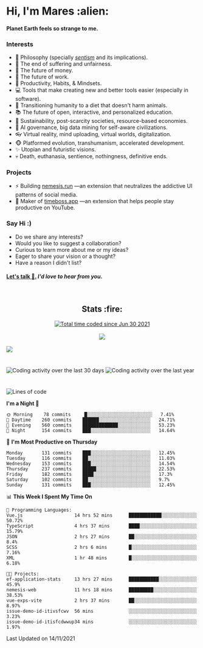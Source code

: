 <h1>Hi, I'm Mares :alien:</h1>

#### Planet Earth feels so strange to me.

### **Interests**

- 🌊 Philosophy (specially [_sentism_][sentismmedium] and its implications).
- 🎯 The end of suffering and unfairness.
- 💸 The future of money.
- 💼 The future of work.
- 🧠 Productivity, Habits, & Mindsets.
- 💻 Tools that make creating new and better tools easier (especially in software).
- 🥗 Transitioning humanity to a diet that doesn't harm animals.
- 📚 The future of open, interactive, and personalized education.
- 🌱 Sustainability, post-scarcity societies, resource-based economies.
- 🤖 AI governance, big data mining for self-aware civilizations.
- 👓 Virtual reality, mind uploading, virtual worlds, digitalization.
- 🐵 Platformed evolution, transhumanism, accelerated development.
- ✨ Utopian and futuristic visions.
- 💀 Death, euthanasia, sentience, nothingness, definitive ends.


### **Projects**

- ⚡ Building [nemesis.run](https://nemesis.run) —an extension that neutralizes the addictive UI patterns of social media.
- 💎 Maker of [timeboss.app](https://timeboss.app) —an extension that helps people stay productive on YouTube.


### **Say Hi :)**

- Do we share any interests?
- Would you like to suggest a collaboration?
- Curious to learn more about me or my ideas?
- Eager to share your vision or a thought?
- Have a reason I didn't list?

#### [Let's talk :wave:.](mailto:mareszhar@gmail.com) _I'd love to hear from you_.

[sentismmedium]: https://medium.com/@mareszhar/born-a-prisoner-a-reflection-about-life-its-struggles-and-a-plan-to-escape-d8566ce9b026

<br>

<h2 align="center">Stats :fire:</h2>

<div align="center">
  <a href="https://wakatime.com/@cfdc0e0d-4860-4b62-9ff0-cb659185525e">
    <img src="https://wakatime.com/badge/user/cfdc0e0d-4860-4b62-9ff0-cb659185525e.svg" alt="Total time coded since Jun 30 2021" />
  </a>
</div>

<br>

<div align="center">
  <img src="https://github-readme-streak-stats.herokuapp.com?user=mareszhar&theme=black-ice&hide_border=true&stroke=FFFFFF15&ring=DF8FFE&fire=DF8FFE&currStreakLabel=DF8FFE&background=1A232A&currStreakNum=86FFAB">
</div>

<!-- Add or remove this: &dates=B1AAB3FF at the end of the streak stats URL if they get bugged and aren't updating -->

<br>

<img src="https://activity-graph.herokuapp.com/graph?username=mareszhar&theme=nord&bg_color=00000000&color=979797&line=DF8FFE&point=00000000&area=true&hide_border=true">

<br>

<h1></h1>

<img src="https://wakatime.com/share/@mares/5df0ff02-9c79-41b4-b540-51dc9c65a57b.svg" alt="Coding activity over the last 30 days" />
<img src="https://wakatime.com/share/@mares/ea89ba71-f374-40af-930c-e0655909fe37.svg" alt="Coding activity over the last year" />

<h1></h1>

<!--START_SECTION:waka-->
![Lines of code](https://img.shields.io/badge/From%20Hello%20World%20I%27ve%20Written-253729%20lines%20of%20code-blue)

**I'm a Night 🦉** 

```text
🌞 Morning    78 commits     █░░░░░░░░░░░░░░░░░░░░░░░░   7.41% 
🌆 Daytime    260 commits    ██████░░░░░░░░░░░░░░░░░░░   24.71% 
🌃 Evening    560 commits    █████████████░░░░░░░░░░░░   53.23% 
🌙 Night      154 commits    ███░░░░░░░░░░░░░░░░░░░░░░   14.64%

```
📅 **I'm Most Productive on Thursday** 

```text
Monday       131 commits    ███░░░░░░░░░░░░░░░░░░░░░░   12.45% 
Tuesday      116 commits    ██░░░░░░░░░░░░░░░░░░░░░░░   11.03% 
Wednesday    153 commits    ███░░░░░░░░░░░░░░░░░░░░░░   14.54% 
Thursday     237 commits    █████░░░░░░░░░░░░░░░░░░░░   22.53% 
Friday       182 commits    ████░░░░░░░░░░░░░░░░░░░░░   17.3% 
Saturday     102 commits    ██░░░░░░░░░░░░░░░░░░░░░░░   9.7% 
Sunday       131 commits    ███░░░░░░░░░░░░░░░░░░░░░░   12.45%

```


📊 **This Week I Spent My Time On** 

```text
💬 Programming Languages: 
Vue.js                   14 hrs 52 mins      ████████████░░░░░░░░░░░░░   50.72% 
TypeScript               4 hrs 37 mins       ████░░░░░░░░░░░░░░░░░░░░░   15.79% 
JSON                     2 hrs 27 mins       ██░░░░░░░░░░░░░░░░░░░░░░░   8.4% 
SCSS                     2 hrs 6 mins        █░░░░░░░░░░░░░░░░░░░░░░░░   7.16% 
XML                      1 hr 48 mins        █░░░░░░░░░░░░░░░░░░░░░░░░   6.18%

🐱‍💻 Projects: 
ef-application-stats     13 hrs 27 mins      ███████████░░░░░░░░░░░░░░   45.9% 
nemesis-web              11 hrs 18 mins      █████████░░░░░░░░░░░░░░░░   38.53% 
vue-exps-vite            2 hrs 37 mins       ██░░░░░░░░░░░░░░░░░░░░░░░   8.97% 
issue-demo-id-itivsfcwv  56 mins             ░░░░░░░░░░░░░░░░░░░░░░░░░   3.23% 
issue-demo-id-itisfcdwwup34 mins             ░░░░░░░░░░░░░░░░░░░░░░░░░   1.97%

```


 Last Updated on 14/11/2021
<!--END_SECTION:waka-->
